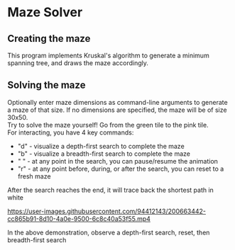 # Maze Solver
## Creating the maze
This program implements Kruskal's algorithm to generate a minimum spanning tree, and draws the maze accordingly.
## Solving the maze
Optionally enter maze dimensions as command-line arguments to generate a maze of that size. If no dimensions are specified, the maze will be of size 30x50.\
Try to solve the maze yourself! Go from the green tile to the pink tile.\
For interacting, you have 4 key commands:
- "d" - visualize a depth-first search to complete the maze
- "b" - visualize a breadth-first search to complete the maze
- " " - at any point in the search, you can pause/resume the animation
- "r" - at any point before, during, or after the search, you can reset to a fresh maze

After the search reaches the end, it will trace back the shortest path in white
 

https://user-images.githubusercontent.com/94412143/200663442-cc865b91-8d10-4a0e-9500-6c8c40a53f55.mp4


In the above demonstration, observe a depth-first search, reset, then breadth-first search
